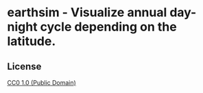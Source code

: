 # earthsim - Visualize annual day-night cycle depending on the latitude.

## License

[CC0 1.0 (Public Domain)](LICENSE.md)
